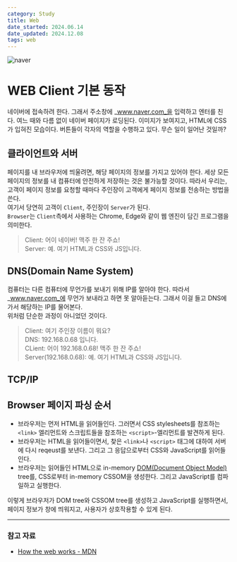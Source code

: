 ```yaml
---
category: Study
title: Web
date_started: 2024.06.14
date_updated: 2024.12.08
tags: web
---
```


<img src= 'https://github.com/user-attachments/assets/4621b2f2-f1e1-4b47-b0c8-9e355ea46f37'
alt='naver' />


# WEB Client 기본 동작

네이버에 접속하려 한다. 그래서 주소창에 _www.naver.com_을 입력하고 엔터를 친다. 여느 때와 다름 없이 네이버 페이지가 로딩된다. 이미지가 보여지고, HTML에 CSS가 입혀진 모습이다. 버튼들이 각자의 역할을 수행하고 있다. 무슨 일이 일어난 것일까?

## 클라이언트와 서버

페이지를 내 브라우저에 띄울려면, 해당 페이지의 정보를 가지고 있어야 한다. 세상 모든 페이지의 정보를 내 컴퓨터에 안전하게 저장하는 것은 불가능할 것이다. 따라서 우리는, 고객이 페이지 정보를 요청할 때마다 주인장이 고객에게 페이지 정보를 전송하는 방법을 쓴다.<br>
여기서 당연히 고객이 `Client`, 주인장이 `Server`가 된다.<br>
`Browser`는 `Client`측에서 사용하는 Chrome, Edge와 같이 웹 엔진이 담긴 프로그램을 의미한다.

> Client: 어이 네이버! 맥주 한 잔 주쇼!<br>
> Server: 예. 여기 HTML과 CSS와 JS입니다.

## DNS(Domain Name System)

컴퓨터는 다른 컴퓨터에 무언가를 보내기 위해 IP를 알아야 한다. 따라서 _www.naver.com_에 무언가 보내라고 하면 못 알아듣는다. 그래서 이걸 들고 DNS에 가서 해당하는 IP를 물어본다.<br>
위처럼 단순한 과정이 아니었던 것이다.

> Client: 여기 주인장 이름이 뭐요?<br>
> DNS: 192.168.0.68 입니다.<br>
> CLient: 어이 192.168.0.68! 맥주 한 잔 주쇼!<br>
> Server(192.168.0.68): 예. 여기 HTML과 CSS와 JS입니다.

## TCP/IP

## Browser 페이지 파싱 순서

-   브라우저는 먼저 HTML을 읽어들인다. 그러면서 CSS stylesheets를 참조하는 `<link>` 엘리먼트와 스크립트들을 참조하는 `<script>`-엘리먼트를 발견하게 된다.
-   브라우저는 HTML을 읽어들이면서, 찾은 `<link>`나 `<script>` 태그에 대하여 서버에 다시 reqeust를 보낸다. 그리고 그 응답으로부터 CSS와 JavaScript를 읽어들인다.
-   브라우저는 읽어들인 HTML으로 in-memory [DOM(Document Object Model)](https://developer.mozilla.org/en-US/docs/Web/API/Document_Object_Model) tree를, CSS로부터 in-memory CSSOM을 생성한다. 그리고 JavaScript를 컴파일하고 실행한다.

이렇게 브라우저가 DOM tree와 CSSOM tree를 생성하고 JavaScript를 실행하면서, 페이지 정보가 창에 띄워지고, 사용자가 상호작용할 수 있게 된다.


---

### 참고 자료

- [How the web works - MDN](https://developer.mozilla.org/en-US/docs/Learn/Getting_started_with_the_web/How_the_Web_works)


